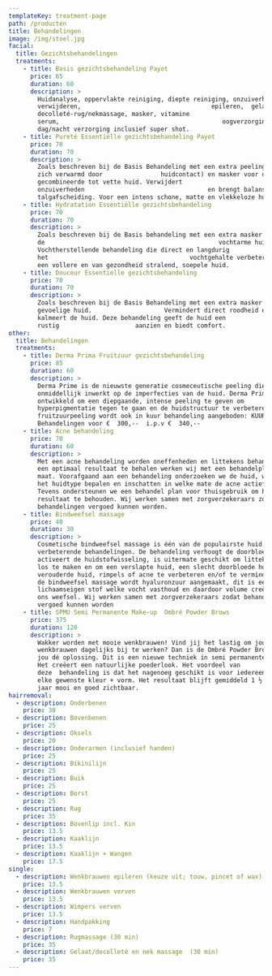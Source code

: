 ```yaml
---
templateKey: treatment-page
path: /producten
title: Behandelingen
image: /img/stoel.jpg
facial:
  title: Gezichtsbehandelingen
  treatments:
    - title: Basis gezichtsbehandeling Payot
      price: 65
      duration: 60
      description: >
        Huidanalyse, oppervlakte reiniging, diepte reiniging, onzuiverheden
        verwijderen,                                    epileren,  gelaat-
        decolleté-rug/nekmassage, masker, vitamine
        serum,                                             oogverzorging en
        dag/nacht verzorging inclusief super shot.
    - title: Pureté Essentiëlle gezichtsbehandeling Payot
      price: 70
      duration: 70
      description: >
        Zoals beschreven bij de Basis Behandeling met een extra peeling (die
        zich verwarmd door                huidcontact) en masker voor de
        gecombineerde tot vette huid. Verwijdert
        onzuiverheden                                  en brengt balans in de
        talgafscheiding. Voor een intens schone, matte en vlekkeloze huid.
    - title: Hydratation Essentiëlle gezichtsbehandeling
      price: 70
      duration: 70
      description: >
        Zoals beschreven bij de Basis behandeling met een extra masker voor
        de                                                vochtarme huid.
        Vochtherstellende behandeling die direct en langdurig
        het                                       vochtgehalte verbetert. Voor
        een vollere en van gezondheid stralend, soepele huid.
    - title: Douceur Essentielle gezichtsbehandeling
      price: 70
      duration: 70
      description: >
        Zoals beschreven bij de Basis Behandeling met een extra masker voor de
        gevoelige huid.                    Vermindert direct roodheid en
        kalmeert de huid. Deze behandeling geeft de huid een
        rustig                     aanzien en biedt comfort.	 
other:
  title: Behandelingen
  treatments:
    - title: Derma Prima Fruitzuur gezichtsbehandeling
      price: 85
      duration: 60
      description: >
        Derma Prime is de nieuwste generatie cosmeceutische peeling die
        onmiddellijk inwerkt op de imperfecties van de huid. Derma Prime is
        ontwikkeld om een diepgaande, intense peeling te geven om
        hyperpigmentatie tegen te gaan en de huidstructuur te verbeteren. Deze
        fruitzuurpeeling wordt ook in kuur behandeling aangeboden: KUUR : 4
        Behandelingen voor €  300,--  i.p.v €  340,--
    - title: Acne behandeling
      price: 70
      duration: 60
      description: >
        Met een acne behandeling worden oneffenheden en littekens behandeld. Om
        een optimaal resultaat te behalen werken wij met een behandelplan op
        maat. Voorafgaand aan een behandeling onderzoeken we de huid, waarbij we
        het huidtype bepalen en inschatten in welke mate de acne actief is.
        Tevens ondersteunen we een behandel plan voor thuisgebruik om het beste
        resultaat te behouden. Wij werken samen met zorgverzekeraars zodat
        behandelingen vergoed kunnen worden.
    - title: Bindweefsel massage
      price: 40
      duration: 30
      description: >
        Cosmetische bindweefsel massage is één van de populairste huid
        verbeterende behandelingen. De behandeling verhoogt de doorbloeding en
        activeert de huidstofwisseling, is uitermate geschikt om littekenweefsel
        los te maken en om een verslapte huid, een slecht doorbloede huid, een
        verouderde huid, rimpels of acne te verbeteren en/of te verminderen. In
        de bindweefsel massage wordt hyaluronzuur aangemaakt, dit is een
        lichaamseigen stof welke vocht vasthoud en daardoor volume creëert aan
        ons weefsel. Wij werken samen met zorgverzekeraars zodat behandelingen
        vergoed kunnen worden
    - title: SPMU Semi Permanente Make-up  Ombré Powder Brows
      price: 375
      duration: 120
      description: >
        Wakker worden met mooie wenkbrauwen! Vind jij het lastig om jou
        wenkbrauwen dagelijks bij te werken? Dan is de Ombré Powder Brows voor
        jou dé oplossing. Dit is een nieuwe techniek in semi permanente make up.
        Het creëert een natuurlijke poederlook. Het voordeel van
        deze  behandeling is dat het nagenoeg geschikt is voor iedereen en in
        elke gewenste kleur + vorm. Het resultaat blijft gemiddeld 1 ½ tot 2
        jaar mooi en goed zichtbaar. 
hairremoval:
  - description: Onderbenen
    price: 30
  - description: Bovenbenen
    price: 25
  - description: Oksels
    price: 20
  - description: Onderarmen (inclusief handen)
    price: 25
  - description: Bikinilijn
    price: 25
  - description: Buik
    price: 25
  - description: Borst
    price: 25
  - description: Rug
    price: 35
  - description: Bovenlip incl. Kin
    price: 13.5
  - description: Kaaklijn
    price: 13.5
  - description: Kaaklijn + Wangen
    price: 17.5
single:
  - description: Wenkbrauwen epileren (keuze uit; touw, pincet of wax)
    price: 13.5
  - description: Wenkbrauwen verven
    price: 13.5
  - description: Wimpers verven
    price: 13.5
  - description: Handpakking
    price: 7
  - description: Rugmassage (30 min)
    price: 35
  - description: Gelaat/decolleté en nek massage  (30 min)
    price: 35
---
```

